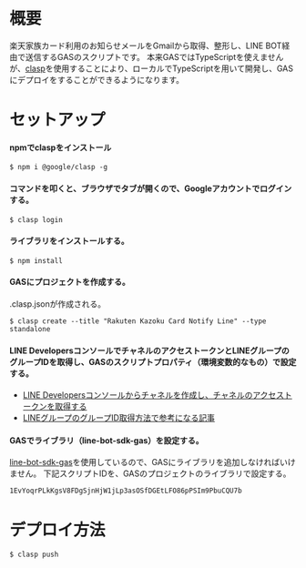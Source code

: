 # 概要
楽天家族カード利用のお知らせメールをGmailから取得、整形し、LINE BOT経由で送信するGASのスクリプトです。
本来GASではTypeScriptを使えませんが、[clasp](https://github.com/google/clasp)を使用することにより、ローカルでTypeScriptを用いて開発し、GASにデプロイをすることができるようになります。

# セットアップ
#### npmでclaspをインストール
```shell
$ npm i @google/clasp -g
```

#### コマンドを叩くと、ブラウザでタブが開くので、Googleアカウントでログインする。
```shell
$ clasp login
```

#### ライブラリをインストールする。
```shell
$ npm install
```

#### GASにプロジェクトを作成する。
.clasp.jsonが作成される。
```shell
$ clasp create --title "Rakuten Kazoku Card Notify Line" --type standalone
```

#### LINE DevelopersコンソールでチャネルのアクセストークンとLINEグループのグループIDを取得し、GASのスクリプトプロパティ（環境変数的なもの）で設定する。
- [LINE Developersコンソールからチャネルを作成し、チャネルのアクセストークンを取得する](https://developers.line.biz/ja/docs/messaging-api/getting-started/)
- [LINEグループのグループID取得方法で参考になる記事](https://qiita.com/enbanbunbun123/items/2504687e4b6c13a289db)

#### GASでライブラリ（line-bot-sdk-gas）を設定する。
[line-bot-sdk-gas](https://github.com/kobanyan/line-bot-sdk-gas)を使用しているので、GASにライブラリを追加しなければいけません。
下記スクリプトIDを、GASのプロジェクトのライブラリで設定する。
```
1EvYoqrPLkKgsV8FDgSjnHjW1jLp3asOSfDGEtLFO86pPSIm9PbuCQU7b
```

# デプロイ方法
```shell
$ clasp push
```
